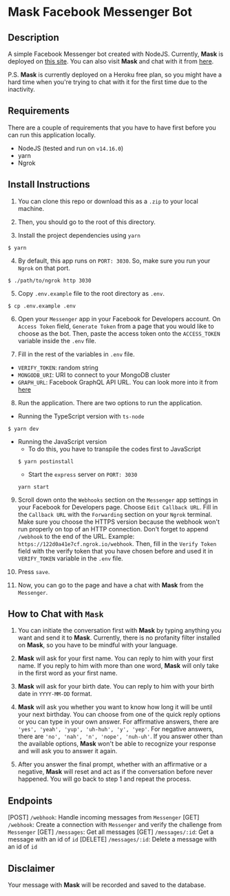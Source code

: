 # Mask Facebook Messenger Bot

## Description

A simple Facebook Messenger bot created with NodeJS. Currently, **Mask** is deployed on [this site](https://sampul-mask-bot.herokuapp.com). You can also visit **Mask** and chat with it from [here](https://www.facebook.com/Mask-Bot-101291058714028).

P.S. **Mask** is currently deployed on a Heroku free plan, so you might have a hard time when you're trying to chat with it for the first time due to the inactivity.

## Requirements

There are a couple of requirements that you have to have first before you can run this application locally.

- NodeJS (tested and run on `v14.16.0`)
- yarn
- Ngrok

## Install Instructions

1. You can clone this repo or download this as a `.zip` to your local machine.

2. Then, you should go to the root of this directory.

3. Install the project dependencies using `yarn`

```shell
$ yarn
```

4. By default, this app runs on `PORT: 3030`. So, make sure you run your `Ngrok` on that port.

```shell
$ ./path/to/ngrok http 3030
```

5. Copy `.env.example` file to the root directory as `.env`.

```shell
$ cp .env.example .env
```

6. Open your `Messenger` app in your Facebook for Developers account. On `Access Token` field, `Generate Token` from a page that you would like to choose as the bot. Then, paste the access token onto the `ACCESS_TOKEN` variable inside the `.env` file.

7. Fill in the rest of the variables in `.env` file.

- `VERIFY_TOKEN`: random string
- `MONGODB_URI`: URI to connect to your MongoDB cluster
- `GRAPH_URL`: Facebook GraphQL API URL. You can look more into it from [here](https://developers.facebook.com/docs/graph-api)

8. Run the application. There are two options to run the application.

- Running the TypeScript version with `ts-node`

```shell
$ yarn dev
```

- Running the JavaScript version
  - To do this, you have to transpile the codes first to JavaScript
  ```shell
  $ yarn postinstall
  ```
  - Start the `express` server on `PORT: 3030`
  ```shell
  yarn start
  ```

9. Scroll down onto the `Webhooks` section on the `Messenger` app settings in your Facebook for Developers page. Choose `Edit Callback URL`. Fill in the `Callback URL` with the `Forwarding` section on your `Ngrok` terminal. Make sure you choose the HTTPS version because the webhook won't run properly on top of an HTTP connection. Don't forget to append `/webhook` to the end of the URL. Example: `https://122d0a41e7cf.ngrok.io/webhook`. Then, fill in the `Verify Token` field with the verify token that you have chosen before and used it in `VERIFY_TOKEN` variable in the `.env` file.

10. Press `save`.
11. Now, you can go to the page and have a chat with **Mask** from the `Messenger`.

## How to Chat with `Mask`

1. You can initiate the conversation first with **Mask** by typing anything you want and send it to **Mask**. Currently, there is no profanity filter installed on **Mask**, so you have to be mindful with your language.

2. **Mask** will ask for your first name. You can reply to him with your first name. If you reply to him with more than one word, **Mask** will only take in the first word as your first name.

3. **Mask** will ask for your birth date. You can reply to him with your birth date in `YYYY-MM-DD` format.
4. **Mask** will ask you whether you want to know how long it will be until your next birthday. You can choose from one of the quick reply options or you can type in your own answer. For affirmative answers, there are `'yes', 'yeah', 'yup', 'uh-huh', 'y', 'yep'`. For negative answers, there are `'no', 'nah', 'n', 'nope', 'nuh-uh'`. If you answer other than the available options, **Mask** won't be able to recognize your response and will ask you to answer it again.
5. After you answer the final prompt, whether with an affirmative or a negative, **Mask** will reset and act as if the conversation before never happened. You will go back to step 1 and repeat the process.

## Endpoints

[POST] `/webhook`: Handle incoming messages from `Messenger`
[GET] `/webhook`: Create a connection with `Messenger` and verify the challenge from `Messenger`
[GET] `/messages`: Get all messages
[GET] `/messages/:id`: Get a message with an id of `id`
[DELETE] `/messages/:id`: Delete a message with an id of `id`

## Disclaimer

Your message with **Mask** will be recorded and saved to the database.
